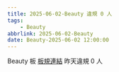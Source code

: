 ```yaml
---
title: 2025-06-02-Beauty 違規 0 人
tags:
    - Beauty
abbrlink: 2025-06-02-Beauty
date: Beauty-2025-06-02 12:00:00
---
```

Beauty 板 [板規連結](https://www.ptt.cc/bbs/Beauty/M.1630069980.A.84B.html)
昨天違規 0 人
